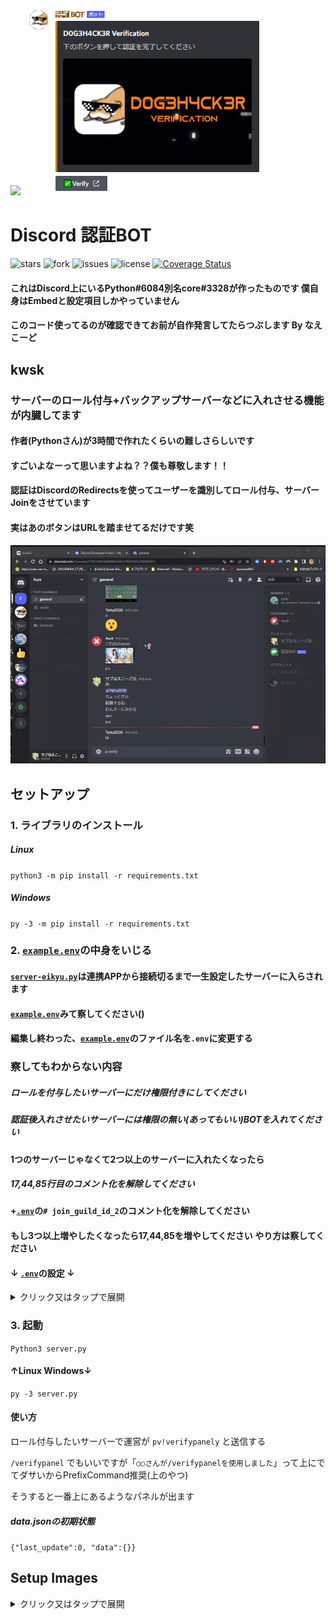 <p float="left">
  <img src="https://github.com/ezz-gg/Verify_Bot/blob/images/d0g3h4ck3r-Verification.gif" width="600" />
  <img src="https://github.com/ezz-gg/Verify_Bot/blob/images/verify.png" width="400" />
</p>

# Discord 認証BOT

![stars](https://img.shields.io/github/stars/ezz-gg/Verify_Bot) ![fork](	https://img.shields.io/github/forks/ezz-gg/Verify_Bot) ![issues](https://img.shields.io/github/issues/ezz-gg/Verify_Bot) ![license](https://img.shields.io/github/license/ezz-gg/Verify_Bot) [![Coverage Status](https://coveralls.io/repos/github/ezz-gg/Verify_Bot/badge.svg?branch=main)](https://coveralls.io/github/ezz-gg/Verify_Bot?branch=main)

#### これはDiscord上にいるPython#6084別名core#3328が作ったものです 僕自身はEmbedと設定項目しかやっていません

#### このコード使ってるのが確認できてお前が自作発言してたらつぶします By なえこーど


## kwsk

### サーバーのロール付与+バックアップサーバーなどに入れさせる機能が内臓してます
#### 作者(Pythonさん)が3時間で作れたくらいの難しさらしいです
#### すごいよなーって思いますよね？？僕も尊敬します！！
#### 認証はDiscordのRedirectsを使ってユーザーを識別してロール付与、サーバーJoinをさせています
#### 実はあのボタンはURLを踏ませてるだけです笑

![](https://github.com/ezz-gg/Verify_Bot/blob/images/verify_sample-beta.gif)


## セットアップ

### 1. ライブラリのインストール

##### Linux

```python3 -m pip install -r requirements.txt```

##### Windows

```py -3 -m pip install -r requirements.txt```


### 2. [```example.env```](https://github.com/ezz-gg/Verify_Bot/blob/main/example.env)の中身をいじる

#### [```server-eikyu.py```](https://github.com/ezz-gg/Verify_Bot/blob/main/server-eikyu.py)は連携APPから接続切るまで一生設定したサーバーに入らされます

#### [```example.env```](https://github.com/ezz-gg/Verify_Bot/blob/main/example.env)みて察してください()

#### 編集し終わった、[```example.env```](https://github.com/ezz-gg/Verify_Bot/blob/main/example.env)のファイル名を```.env```に変更する

### 察してもわからない内容

##### ロールを付与したいサーバーにだけ権限付きにしてください

##### 認証後入れさせたいサーバーには権限の無い(あってもいい)BOTを入れてください

#### 1つのサーバーじゃなくて2つ以上のサーバーに入れたくなったら

##### 17,44,85行目のコメント化を解除してください

#### +[```.env```](https://github.com/ezz-gg/Verify_Bot/blob/main/example.env)の```# join_guild_id_2```のコメント化を解除してください

#### もし3つ以上増やしたくなったら17,44,85を増やしてください やり方は察してください

#### ↓ [```.env```](https://github.com/ezz-gg/Verify_Bot/blob/main/example.env)の設定 ↓

<details>
<summary>クリック又はタップで展開</summary>
<pre>
<code>
token= #BOTトークン
client_id= #BOTのクライアントID
client_secret= #BOTのクライアントシークレット
url="" #URL Generatorでidentifyとguilds.joinを指定して作られたURLを貼る
role_id= #認証後の付与するロールのID
guild_id= #認証する場所のサーバーID
join_guild_id_1= #新しく入らされるサーバーのID1
join_guild_id_2= #新しく入らされるサーバーのID2
redirect_uri= #これはアカウントにアクセス与えた後の転送先 Pyをホストしているやつに向かせる Discord Dev Redirectで http://DomainOrIP:指定したPort/after に設定する
redirect_to=http://discord.com/channels/@me #redirect_uriのあと「認証成功したよ」とか表示させればいいページ
site_port=8080 #リクエスト結果表示ページのポート(Disord Devのリダイレクトに設定したポート)
embed_color=0xC27C0E #埋め込みのカラー https://www.htmlcsscolor.com/ からRGBを入力し http://ezz.gg/wp-content/uploads/iro.png のようにColor Infoのすぐ下に"#FF0000 (or 0xFF0000)"があるから(orの右の文字列をここに書く
embed_title=D0G3H4CK3R Verification #埋め込みのタイトル
embed_image_url=http://ezz.gg/wp-content/uploads/d0g3h4ck3r-Verification.gif #埋め込みする画像orGif
embed_description=下のボタンを押して認証を完了してください #埋め込みの説明
button_name=✅Verify #認証ボタンの名前
bot_prefix=pv!
</code>
</pre>
</details>


### 3. 起動

```Python3 server.py```

#### ↑Linux Windows↓

```py -3 server.py```

#### 使い方

ロール付与したいサーバーで運営が ```pv!verifypanely``` と送信する

```/verifypanel``` でもいいですが「```○○さんが/verifypanelを使用しました```」って上にでてダサいからPrefixCommand推奨(上のやつ)

そうすると一番上にあるようなパネルが出ます

##### data.jsonの初期状態

```{"last_update":0, "data":{}}```

## Setup Images

<details>
<summary>クリック又はタップで展開</summary>
<pre>
<p float="left">
  <img src="https://github.com/ezz-gg/Verify_Bot/blob/images/Verify_BOT_SETUP_1.png" width="300" />
  <img src="https://github.com/ezz-gg/Verify_Bot/blob/images/Verify_BOT_SETUP_2.png" width="300" />
  <img src="https://github.com/ezz-gg/Verify_Bot/blob/images/Verify_BOT_SETUP_3.png" width="600" />
  <img src="https://github.com/ezz-gg/Verify_Bot/blob/images/Verify_BOT_SETUP_4.png" width="400" />
  <img src="https://github.com/ezz-gg/Verify_Bot/blob/images/Verify_BOT_SETUP_5.png" width="400" />
  <img src="https://github.com/ezz-gg/Verify_Bot/blob/images/Verify_BOT_SETUP_6.png" width="700" />
  <img src="https://github.com/ezz-gg/Verify_Bot/blob/images/Verify_BOT_SETUP_7.png" width="700" />
  <img src="https://github.com/ezz-gg/Verify_Bot/blob/images/Verify_BOT_SETUP_8.png" width="500" />
</p>
</pre>
</details>
